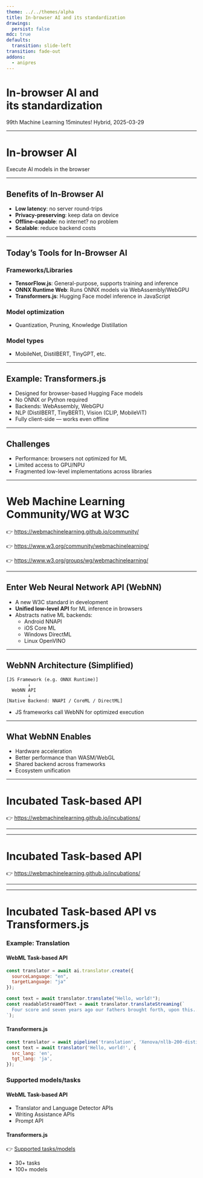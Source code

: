 ```yaml
---
theme: ../../themes/alpha
title: In-browser AI and its standardization
drawings:
  persist: false
mdc: true
defaults:
  transition: slide-left
transition: fade-out
addons:
  - anipres
---
```


<h1>
In-browser AI and<br />
its standardization
</h1>

99th Machine Learning 15minutes! Hybrid, 2025-03-29

---

# In-browser AI

<div>

<span text-4xl>Execute AI models in the browser</span>

</div>

---

## Benefits of In-Browser AI

<v-clicks>

- **Low latency**: no server round-trips
- **Privacy-preserving**: keep data on device
- **Offline-capable**: no internet? no problem
- **Scalable**: reduce backend costs

</v-clicks>

---

## Today’s Tools for In-Browser AI

### Frameworks/Libraries

- **TensorFlow.js**: General-purpose, supports training and inference
- **ONNX Runtime Web**: Runs ONNX models via WebAssembly/WebGPU
- **Transformers.js**: Hugging Face model inference in JavaScript

### Model optimization
- Quantization, Pruning, Knowledge Distillation

### Model types
- MobileNet, DistilBERT, TinyGPT, etc.

---

## Example: Transformers.js

- Designed for browser-based Hugging Face models
- No ONNX or Python required
- Backends: WebAssembly, WebGPU
- NLP (DistilBERT, TinyBERT), Vision (CLIP, MobileViT)
- Fully client-side — works even offline

---

## Challenges

- Performance: browsers not optimized for ML
- Limited access to GPU/NPU
- Fragmented low-level implementations across libraries

---

# Web Machine Learning Community/WG at W3C

<div>

👉 https://webmachinelearning.github.io/community/

👉 https://www.w3.org/community/webmachinelearning/

👉 https://www.w3.org/groups/wg/webmachinelearning/

</div>

---

## Enter Web Neural Network API (WebNN)
- A new W3C standard in development
- **Unified low-level API** for ML inference in browsers
- Abstracts native ML backends:
  - Android NNAPI
  - iOS Core ML
  - Windows DirectML
  - Linux OpenVINO

---

## WebNN Architecture (Simplified)
```
[JS Framework (e.g. ONNX Runtime)]
        ↓
  WebNN API
        ↓
[Native Backend: NNAPI / CoreML / DirectML]
```
- JS frameworks call WebNN for optimized execution

---

## What WebNN Enables
- Hardware acceleration
- Better performance than WASM/WebGL
- Shared backend across frameworks
- Ecosystem unification

---

# Incubated Task-based API

👉 https://webmachinelearning.github.io/incubations/

---

<SlidevAnipres id="tech-layers" />

---

# Incubated Task-based API

👉 https://webmachinelearning.github.io/incubations/

---

<SlidevAnipres id="tech-layers" />

---

# Incubated Task-based API vs Transformers.js

<div>

### Example: Translation

<div grid="~ cols-2 gap-4">

<div>

#### WebML Task-based API

```js {1-6|*}{lines:true}
const translator = await ai.translator.create({
  sourceLanguage: "en",
  targetLanguage: "ja"
});

const text = await translator.translate("Hello, world!");
const readableStreamOfText = await translator.translateStreaming(`
  Four score and seven years ago our fathers brought forth, upon this...
`);
```

</div>

<div>

#### Transformers.js

```js {*}{lines:true}
const translator = await pipeline('translation', 'Xenova/nllb-200-distilled-600M');
const text = await translator('Hello, world!', {
  src_lang: 'en',
  tgt_lang: 'ja',
});
```

</div>

</div>

</div>

<div v-click mt-4>

### Supported models/tasks

<div grid="~ cols-2 gap-4">

<div>

#### WebML Task-based API

- Translator and Language Detector APIs
- Writing Assistance APIs
- Prompt API

</div>

<div>

#### Transformers.js

👉 [Supported tasks/models](https://huggingface.co/docs/transformers.js/en/index#supported-tasksmodels)

* 30+ tasks
* 100+ models

</div>

</div>

</div>
